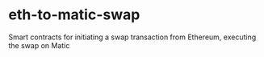 # eth-to-matic-swap
Smart contracts for initiating a swap transaction from Ethereum, executing the swap on Matic
